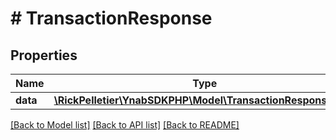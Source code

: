 # # TransactionResponse

## Properties

Name | Type | Description | Notes
------------ | ------------- | ------------- | -------------
**data** | [**\RickPelletier\YnabSDKPHP\Model\TransactionResponseData**](TransactionResponseData.md) |  |

[[Back to Model list]](../../README.md#models) [[Back to API list]](../../README.md#endpoints) [[Back to README]](../../README.md)
